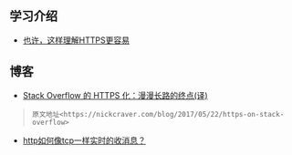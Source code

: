 ## 学习介绍
* [也许，这样理解HTTPS更容易](http://showme.codes/2017-02-20/understand-https/)

## 博客
* [Stack Overflow 的 HTTPS 化：漫漫长路的终点(译)](https://juejin.im/post/594735e861ff4b006cf6a2e3)
>`原文地址<https://nickcraver.com/blog/2017/05/22/https-on-stack-overflow>`
* [http如何像tcp一样实时的收消息？](http://mp.weixin.qq.com/s?__biz=MjM5ODYxMDA5OQ==&mid=2651959605&idx=1&sn=21f25087bef3c3a966ef03b824365621&scene=25#wechat_redirect)
